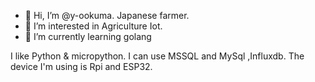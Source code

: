 - 👋 Hi, I’m @y-ookuma. Japanese farmer. 
- 👀 I’m interested in Agriculture Iot.
- 🌱 I’m currently learning golang


I like Python & micropython.
I can use MSSQL and MySql ,Influxdb.
The device I'm using is Rpi and ESP32. 

<!---
y-ookuma/y-ookuma is a ✨ special ✨ repository because its `README.md` (this file) appears on your GitHub profile.
You can click the Preview link to take a look at your changes.
--->
